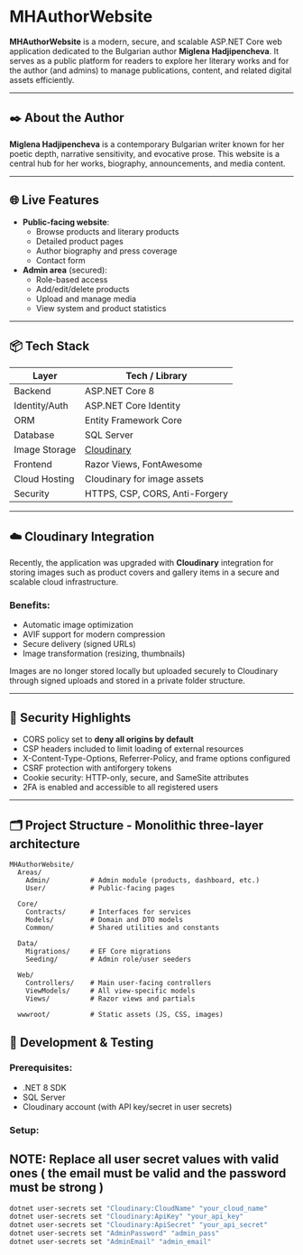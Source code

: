 # MHAuthorWebsite

**MHAuthorWebsite** is a modern, secure, and scalable ASP.NET Core web application dedicated to the Bulgarian author **Miglena Hadjipencheva**. It serves as a public platform for readers to explore her literary works and for the author (and admins) to manage publications, content, and related digital assets efficiently.

---

## ✒️ About the Author

**Miglena Hadjipencheva** is a contemporary Bulgarian writer known for her poetic depth, narrative sensitivity, and evocative prose. This website is a central hub for her works, biography, announcements, and media content.

---

## 🌐 Live Features

- **Public-facing website**:
  - Browse products and literary products
  - Detailed product pages
  - Author biography and press coverage
  - Contact form
- **Admin area** (secured):
  - Role-based access
  - Add/edit/delete  products
  - Upload and manage media
  - View system and product statistics

---

## 📦 Tech Stack

| Layer             | Tech / Library                     |
|------------------|------------------------------------|
| Backend          | ASP.NET Core 8                      |
| Identity/Auth    | ASP.NET Core Identity               |
| ORM              | Entity Framework Core              |
| Database         | SQL Server                         |
| Image Storage    | [Cloudinary](https://cloudinary.com/) |
| Frontend         | Razor Views, FontAwesome           |
| Cloud Hosting    | Cloudinary for image assets        |
| Security         | HTTPS, CSP, CORS, Anti-Forgery     |

---

## ☁️ Cloudinary Integration

Recently, the application was upgraded with **Cloudinary** integration for storing images such as product covers and gallery items in a secure and scalable cloud infrastructure.

### Benefits:
- Automatic image optimization
- AVIF support for modern compression
- Secure delivery (signed URLs)
- Image transformation (resizing, thumbnails)

Images are no longer stored locally but uploaded securely to Cloudinary through signed uploads and stored in a private folder structure.

---

## 🔐 Security Highlights

- CORS policy set to **deny all origins by default**
- CSP headers included to limit loading of external resources
- X-Content-Type-Options, Referrer-Policy, and frame options configured
- CSRF protection with antiforgery tokens
- Cookie security: HTTP-only, secure, and SameSite attributes
- 2FA is enabled and accessible to all registered users 

---

## 🗂 Project Structure - Monolithic three-layer architecture

```
MHAuthorWebsite/
  Areas/
    Admin/          # Admin module (products, dashboard, etc.)
    User/           # Public-facing pages

  Core/
    Contracts/      # Interfaces for services
    Models/         # Domain and DTO models
    Common/         # Shared utilities and constants

  Data/
    Migrations/     # EF Core migrations
    Seeding/        # Admin role/user seeders

  Web/
    Controllers/    # Main user-facing controllers
    ViewModels/     # All view-specific models
    Views/          # Razor views and partials

  wwwroot/          # Static assets (JS, CSS, images)
```


## 🧪 Development & Testing

### Prerequisites:
- .NET 8 SDK
- SQL Server
- Cloudinary account (with API key/secret in user secrets)

### Setup:

## NOTE: Replace all user secret values with valid ones ( the email must be valid and the password must be strong )

```bash
dotnet user-secrets set "Cloudinary:CloudName" "your_cloud_name"
dotnet user-secrets set "Cloudinary:ApiKey" "your_api_key"
dotnet user-secrets set "Cloudinary:ApiSecret" "your_api_secret"
dotnet user-secrets set "AdminPassword" "admin_pass"
dotnet user-secrets set "AdminEmail" "admin_email"
